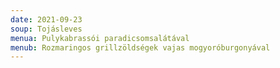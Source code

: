 ```yaml
---
date: 2021-09-23
soup: Tojásleves
menua: Pulykabrassói paradicsomsalátával
menub: Rozmaringos grillzöldségek vajas mogyoróburgonyával
---
```


